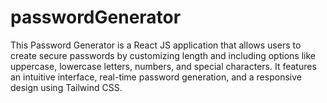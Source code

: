 # passwordGenerator
This Password Generator is a React JS application that allows users to create secure passwords by customizing length and including options like uppercase, lowercase letters, numbers, and special characters. It features an intuitive interface, real-time password generation, and a responsive design using Tailwind CSS.
